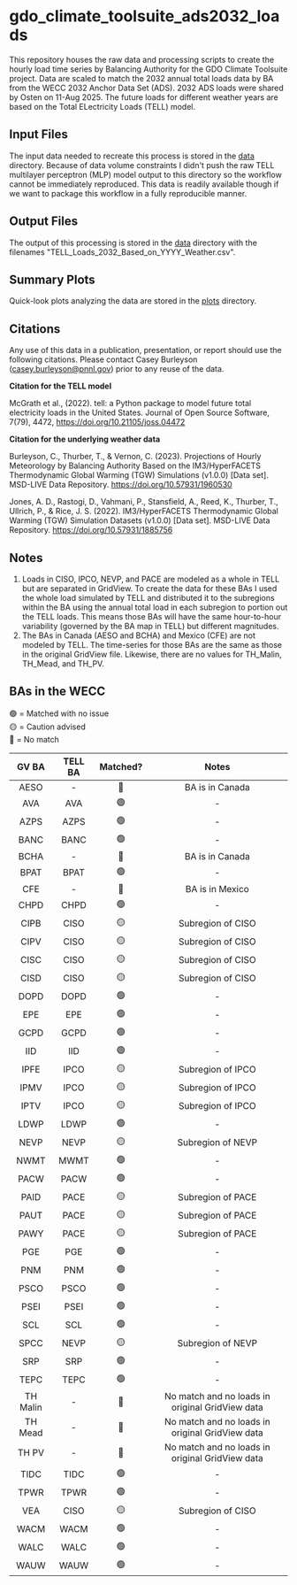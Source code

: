 # gdo_climate_toolsuite_ads2032_loads
This repository houses the raw data and processing scripts to create the hourly load time series by 
Balancing Authority for the GDO Climate Toolsuite project. Data are scaled to match the 2032 annual total loads data by 
BA from the WECC 2032 Anchor Data Set (ADS). 2032 ADS loads were shared by Osten on 11-Aug 2025. The future loads for 
different weather years are based on the Total ELectricity Loads (TELL) model.

## Input Files
The input data needed to recreate this process is stored in the [data](data/) directory. Because of data volume 
constraints I didn't push the raw TELL multilayer perceptron (MLP) model output to this directory so the workflow 
cannot be immediately reproduced. This data is readily available though if we want to package this workflow in a 
fully reproducible manner.

## Output Files
The output of this processing is stored in the [data](data/) directory with the filenames 
"TELL_Loads_2032_Based_on_YYYY_Weather.csv".

## Summary Plots
Quick-look plots analyzing the data are stored in the [plots](plots/) directory.

## Citations
Any use of this data in a publication, presentation, or report should use the following citations. Please contact 
Casey Burleyson (casey.burleyson@pnnl.gov) prior to any reuse of the data.
>
**Citation for the TELL model**
>
McGrath et al., (2022). tell: a Python package to model future total electricity loads in the United States. Journal of Open Source Software, 7(79), 4472, https://doi.org/10.21105/joss.04472
> 
**Citation for the underlying weather data**
>
Burleyson, C., Thurber, T., & Vernon, C. (2023). Projections of Hourly Meteorology by Balancing Authority Based on the IM3/HyperFACETS Thermodynamic Global Warming (TGW) Simulations (v1.0.0) [Data set]. MSD-LIVE Data Repository. https://doi.org/10.57931/1960530
>
Jones, A. D., Rastogi, D., Vahmani, P., Stansfield, A., Reed, K., Thurber, T., Ullrich, P., & Rice, J. S. (2022). IM3/HyperFACETS Thermodynamic Global Warming (TGW) Simulation Datasets (v1.0.0) [Data set]. MSD-LIVE Data Repository. https://doi.org/10.57931/1885756

## Notes
1) Loads in CISO, IPCO, NEVP, and PACE are modeled as a whole in TELL but are separated in GridView. To create the data
for these BAs I used the whole load simulated by TELL and distributed it to the subregions within the BA using the 
annual total load in each subregion to portion out the TELL loads. This means those BAs will have the same
hour-to-hour variability (governed by the BA map in TELL) but different magnitudes.
2) The BAs in Canada (AESO and BCHA) and Mexico (CFE) are not modeled by TELL. The time-series for those BAs are the 
same as those in the original GridView file. Likewise, there are no values for TH_Malin, TH_Mead, and TH_PV.

## BAs in the WECC 
>
🟢 = Matched with no issue  
🟡 = Caution advised  
🔴 = No match
>
| GV BA | TELL BA | Matched? | Notes |
| :-: | :-: | :-: | :-: |
| AESO | - | 🔴 | BA is in Canada |
| AVA | AVA | 🟢 | - |
| AZPS | AZPS | 🟢 | - |
| BANC | BANC | 🟢 | - |
| BCHA | - | 🔴 | BA is in Canada |
| BPAT | BPAT | 🟢 | - |
| CFE | - | 🔴 | BA is in Mexico |
| CHPD| CHPD| 🟢 | - |
| CIPB | CISO | 🟡 | Subregion of CISO |
| CIPV | CISO | 🟡 | Subregion of CISO |
| CISC | CISO | 🟡 | Subregion of CISO |
| CISD | CISO | 🟡 | Subregion of CISO |
| DOPD | DOPD | 🟢 | - |
| EPE | EPE | 🟢 | - |
| GCPD | GCPD | 🟢 | - |
| IID | IID | 🟢 | - |
| IPFE | IPCO | 🟡 | Subregion of IPCO |
| IPMV | IPCO | 🟡 | Subregion of IPCO |
| IPTV | IPCO | 🟡 | Subregion of IPCO |
| LDWP | LDWP | 🟢 | - |
| NEVP | NEVP | 🟡 | Subregion of NEVP |
| NWMT | MWMT | 🟢 | - |
| PACW | PACW | 🟢 | - |
| PAID | PACE | 🟡 | Subregion of PACE |
| PAUT | PACE | 🟡 | Subregion of PACE |
| PAWY | PACE | 🟡 | Subregion of PACE |
| PGE | PGE | 🟢 | - |
| PNM | PNM | 🟢 | - |
| PSCO | PSCO | 🟢 | - |
| PSEI | PSEI | 🟢 | - |
| SCL | SCL | 🟢 | - |
| SPCC | NEVP | 🟡 | Subregion of NEVP |
| SRP | SRP | 🟢 | - |
| TEPC | TEPC | 🟢 | - |
| TH Malin | - | 🔴 | No match and no loads in original GridView data |
| TH Mead | - | 🔴 | No match and no loads in original GridView data |
| TH PV | - | 🔴 | No match and no loads in original GridView data |
| TIDC | TIDC | 🟢 | - |
| TPWR | TPWR | 🟢 | - |
| VEA | CISO | 🟡 | Subregion of CISO |
| WACM | WACM | 🟢 | - |
| WALC | WALC | 🟢 | - |
| WAUW | WAUW | 🟢 | - |
